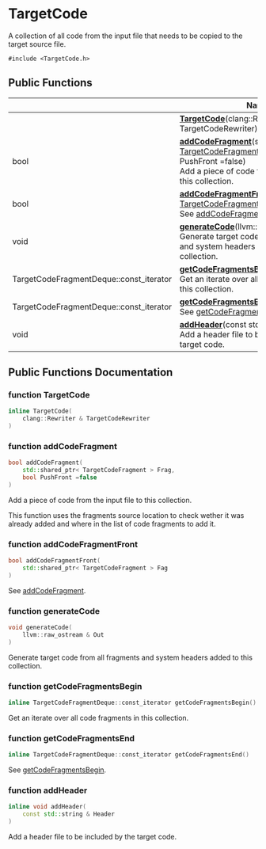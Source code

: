 # TargetCode



A collection of all code from the input file that needs to be copied to the target source file. 


`#include <TargetCode.h>`

## Public Functions

|                | Name           |
| -------------- | -------------- |
| | **[TargetCode](Classes/classTargetCode.md#function-targetcode)**(clang::Rewriter & TargetCodeRewriter) |
| bool | **[addCodeFragment](Classes/classTargetCode.md#function-addcodefragment)**(std::shared_ptr< [TargetCodeFragment](Classes/classTargetCodeFragment.md) > Frag, bool PushFront =false)<br>Add a piece of code from the input file to this collection.  |
| bool | **[addCodeFragmentFront](Classes/classTargetCode.md#function-addcodefragmentfront)**(std::shared_ptr< [TargetCodeFragment](Classes/classTargetCodeFragment.md) > Fag)<br>See [addCodeFragment](Classes/classTargetCode.md#function-addcodefragment).  |
| void | **[generateCode](Classes/classTargetCode.md#function-generatecode)**(llvm::raw_ostream & Out)<br>Generate target code from all fragments and system headers added to this collection.  |
| TargetCodeFragmentDeque::const_iterator | **[getCodeFragmentsBegin](Classes/classTargetCode.md#function-getcodefragmentsbegin)**()<br>Get an iterate over all code fragments in this collection.  |
| TargetCodeFragmentDeque::const_iterator | **[getCodeFragmentsEnd](Classes/classTargetCode.md#function-getcodefragmentsend)**()<br>See [getCodeFragmentsBegin](Classes/classTargetCode.md#function-getcodefragmentsbegin).  |
| void | **[addHeader](Classes/classTargetCode.md#function-addheader)**(const std::string & Header)<br>Add a header file to be included by the target code.  |

## Public Functions Documentation

### function TargetCode

```cpp
inline TargetCode(
    clang::Rewriter & TargetCodeRewriter
)
```


### function addCodeFragment

```cpp
bool addCodeFragment(
    std::shared_ptr< TargetCodeFragment > Frag,
    bool PushFront =false
)
```

Add a piece of code from the input file to this collection. 

This function uses the fragments source location to check wether it was already added and where in the list of code fragments to add it. 


### function addCodeFragmentFront

```cpp
bool addCodeFragmentFront(
    std::shared_ptr< TargetCodeFragment > Fag
)
```

See [addCodeFragment](Classes/classTargetCode.md#function-addcodefragment). 

### function generateCode

```cpp
void generateCode(
    llvm::raw_ostream & Out
)
```

Generate target code from all fragments and system headers added to this collection. 

### function getCodeFragmentsBegin

```cpp
inline TargetCodeFragmentDeque::const_iterator getCodeFragmentsBegin()
```

Get an iterate over all code fragments in this collection. 

### function getCodeFragmentsEnd

```cpp
inline TargetCodeFragmentDeque::const_iterator getCodeFragmentsEnd()
```

See [getCodeFragmentsBegin](Classes/classTargetCode.md#function-getcodefragmentsbegin). 

### function addHeader

```cpp
inline void addHeader(
    const std::string & Header
)
```

Add a header file to be included by the target code. 


